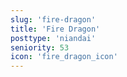 ```yaml
---
slug: 'fire-dragon'
title: 'Fire Dragon'
posttype: 'niandai'
seniority: 53
icon: 'fire_dragon_icon'
---
```

